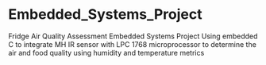 # Embedded_Systems_Project

Fridge Air Quality Assessment
Embedded Systems Project
Using embedded C to integrate MH IR sensor with LPC
1768 microprocessor to determine the air and food
quality using humidity and temperature metrics
